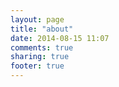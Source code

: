 ```yaml
---
layout: page
title: "about"
date: 2014-08-15 11:07
comments: true
sharing: true
footer: true
---
```

